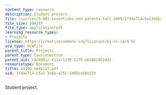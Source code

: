 ```yaml
---
content_type: resource
description: Student project.
file: /courses/6-901-inventions-and-patents-fall-2005/1fd4e714c5a13ebba25c3485be50e229_24390_medical.pdf
file_size: 394287
file_type: application/pdf
learning_resource_types:
- Projects
license: https://creativecommons.org/licenses/by-nc-sa/4.0/
ocw_type: OCWFile
parent_title: Projects
parent_type: CourseSection
parent_uid: c929091c-413a-12f0-1176-eb1861802dd2
resourcetype: Document
title: 24390_medical.pdf
uid: 1fd4e714-c5a1-3ebb-a25c-3485be50e229
---
```

Student project.